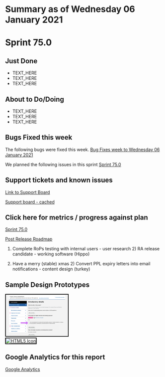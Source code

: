 # Summary as of Wednesday 06 January 2021 

# Sprint 75.0

## Just Done
* TEXT_HERE
* TEXT_HERE
* TEXT_HERE

## About to Do/Doing
* TEXT_HERE
* TEXT_HERE
* TEXT_HERE

## Bugs Fixed this week
The following bugs were fixed this week.
[Bug Fixes week to Wednesday 06 January 2021](graphs/bugs06012021.png)

We planned the following issues in this sprint 
[Sprint 75.0](graphs/sprint06012021.png)

## Support tickets and known issues
[Link to Support Board](https://collaboration.homeoffice.gov.uk/jira/secure/RapidBoard.jspa?rapidView=1717&selectedIssue=ASSB-253)

[Support board - cached](graphs/supportBoard06012021.png)

## Click here for metrics / progress against plan
[Sprint 75.0](graphs/progress06012021.png)

[Post Release Roadmap](graphs/roadmap06012021.png)

1) Complete RoPs testing with internal users - user research 2) RA release candidate - working software (Hippo)

1) Have a merry (stable) xmas 2) Convert PPL expiry letters into email notifications - content design (turkey)

## Sample Design Prototypes
<a href="graphs/proto1_06012021.png"><img src="graphs/proto1_06012021.png" alt="HTML5 Icon" width="200" style="border:2px solid black"></a>
<br>
<a href="graphs/proto2_06012021.png"><img src="graphs/proto2_06012021.png" alt="HTML5 Icon" width="200" style="border:2px solid black"></a>
<br>


## Google Analytics for this report
[Google Analytics](graphs/GA06012021.png)

